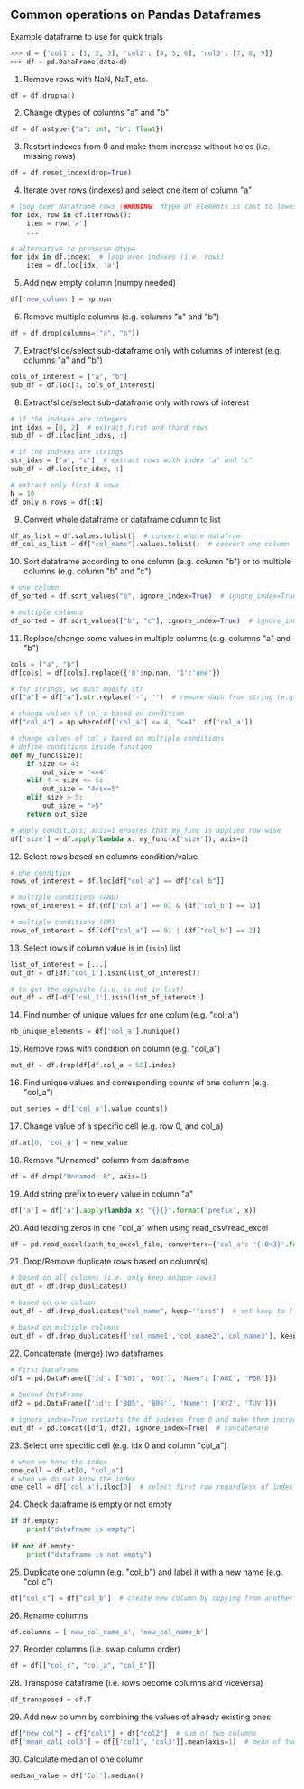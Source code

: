## Common operations on Pandas Dataframes

Example dataframe to use for quick trials
```python
>>> d = {'col1': [1, 2, 3], 'col2': [4, 5, 6], 'col3': [7, 8, 9]}
>>> df = pd.DataFrame(data=d)
```

1) Remove rows with NaN, NaT, etc.
```python
df = df.dropna()
```

2) Change dtypes of columns "a" and "b"
```python
df = df.astype({"a": int, "b": float})
``` 

3) Restart indexes from 0 and make them increase without holes (i.e. missing rows)
```python
df = df.reset_index(drop=True)
``` 

4) Iterate over rows (indexes) and select one item of column "a"
```python
# loop over dataframe rows (WARNING: dtype of elements is cast to lowest common denomincator of the row dtypes)
for idx, row in df.iterrows():
    item = row['a']
    ...
    
# alternative to preserve dtype
for idx in df.index:  # loop over indexes (i.e. rows)
    item = df.loc[idx, 'a']
``` 

5) Add new empty column (numpy needed)
```python
df['new_column'] = np.nan
```  

6) Remove multiple columns (e.g. columns "a" and "b")
```python
df = df.drop(columns=["a", "b"])
```  

7) Extract/slice/select sub-dataframe only with columns of interest (e.g. columns "a" and "b")
```python
cols_of_interest = ["a", "b"]
sub_df = df.loc[:, cols_of_interest]
```  

8) Extract/slice/select sub-dataframe only with rows of interest
```python
# if the indexes are integers
int_idxs = [0, 2]  # extract first and third rows
sub_df = df.iloc[int_idxs, :]

# if the indexes are strings
str_idxs = ["a", "c"]  # extract rows with index "a" and "c"
sub_df = df.loc[str_idxs, :]

# extract only first N rows
N = 10
df_only_n_rows = df[:N]
```  

9) Convert whole dataframe or dataframe column to list
```python
df_as_list = df.values.tolist()  # convert whole datafram
df_col_as_list = df["col_name"].values.tolist()  # convert one column
```  

10) Sort dataframe according to one column (e.g. column "b") or to multiple columns (e.g. column "b" and "c")
```python
# one column
df_sorted = df.sort_values("b", ignore_index=True)  # ignore_index=True re-starts the indexes from 0

# multiple columns
df_sorted = df.sort_values(["b", "c"], ignore_index=True)  # ignore_index=True re-starts the indexes from 0
```  

11) Replace/change some values in multiple columns (e.g. columns "a" and "b")
```python
cols = ["a", "b"]
df[cols] = df[cols].replace({'0':np.nan, '1':'one'})

# for strings, we must modify str
df["a"] = df["a"].str.replace('-', '')  # remove dash from string (e.g. useful for session dates)

# change values of col_a based on condition
df["col_a"] = np.where(df['col_a'] <= 4, "<=4", df['col_a'])

# change values of col_a based on multiple conditions
# define conditions inside function
def my_func(size):
    if size <= 4:
        out_size = "<=4"
    elif 4 < size <= 5:
        out_size = "4<s<=5"
    elif size > 5:
        out_size = ">5"
    return out_size

# apply conditions; axis=1 ensures that my_func is applied row-wise
df['size'] = df.apply(lambda x: my_func(x['size']), axis=1)
```  

12) Select rows based on columns condition/value
```python
# one condition
rows_of_interest = df.loc[df["col_a"] == df["col_b"]]

# multiple conditions (AND)
rows_of_interest = df[(df["col_a"] == 0) & (df["col_b"] == 1)]

# multiple conditions (OR)
rows_of_interest = df[(df["col_a"] == 0) | (df["col_b"] == 2)]
``` 

13) Select rows if column value is in (```isin```) list
```python
list_of_interest = [...]
out_df = df[df['col_1'].isin(list_of_interest)]

# to get the opposite (i.e. is not in list)
out_df = df[~df['col_1'].isin(list_of_interest)]
``` 

14) Find number of unique values for one colum (e.g. "col_a")
```python
nb_unique_elements = df['col_a'].nunique()
``` 

15) Remove rows with condition on column (e.g. "col_a")
```python
out_df = df.drop(df[df.col_a < 50].index)
```

16) Find unique values and corresponding counts of one column (e.g. "col_a")
```python
out_series = df['col_a'].value_counts()
```

17) Change value of a specific cell (e.g. row 0, and col_a)
```python
df.at[0, 'col_a'] = new_value
```

18) Remove "Unnamed" column from dataframe
```python
df = df.drop("Unnamed: 0", axis=1)
```

19) Add string prefix to every value in column "a"
```python
df['a'] = df['a'].apply(lambda x: "{}{}".format('prefix', x))
```

20) Add leading zeros in one "col_a" when using read_csv/read_excel
```python
df = pd.read_excel(path_to_excel_file, converters={'col_a': '{:0>3}'.format})
```

21) Drop/Remove duplicate rows based on column(s)
```python
# based on all columns (i.e. only keep unique rows)
out_df = df.drop_duplicates()

# based on one column
out_df = df.drop_duplicates("col_name", keep='first')  # set keep to ['first', 'last'] depending on which of the duplicate rows you want to keep

# based on multiple columns
out_df = df.drop_duplicates(['col_name1','col_name2','col_name3'], keep='last')
```

22) Concatenate (merge) two dataframes
```python
# First DataFrame
df1 = pd.DataFrame({'id': ['A01', 'A02'], 'Name': ['ABC', 'PQR']})
  
# Second DataFrame
df2 = pd.DataFrame({'id': ['B05', 'B06'], 'Name': ['XYZ', 'TUV']})

# ignore_index=True restarts the df indexes from 0 and make them increase without holes (i.e. missing rows)
out_df = pd.concat([df1, df2], ignore_index=True)  # concatenate 
```

23) Select one specific cell (e.g. idx 0 and column "col_a")
```python
# when we know the index
one_cell = df.at[0, "col_a"]
# when we do not know the index
one_cell = df['col_a'].iloc[0]  # select first row regardless of index
```

24) Check dataframe is empty or not empty
```python
if df.empty:
    print("dataframe is empty")
    
if not df.empty:
    print("dataframe is not empty")
```

25) Duplicate one column (e.g. "col_b") and label it with a new name (e.g. "col_c")
```python
df["col_c"] = df["col_b"]  # create new column by copying from another column
```

26) Rename columns
```python
df.columns = ['new_col_name_a', 'new_col_name_b']
```

27) Reorder columns (i.e. swap column order)
```python
df = df[["col_c", "col_a", "col_b"]]
```

28) Transpose dataframe (i.e. rows become columns and viceversa)
```python
df_transposed = df.T
```

29) Add new column by combining the values of already existing ones
```python
df["new_col"] = df["col1"] + df["col2"]  # sum of two columns
df['mean_col1_col3'] = df[['col1', 'col3']].mean(axis=1)  # mean of two columns
```

30) Calculate median of one column
```python
median_value = df['Col'].median()
```
